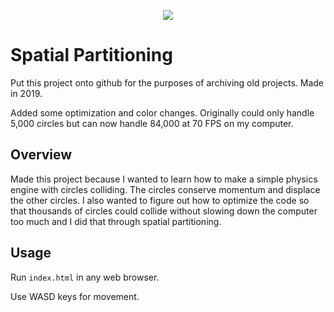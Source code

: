 <p align="center"> <img src="https://github.com/EvanGyori/SpatialPartitioning/assets/30540753/dcde6c17-569f-441a-9357-fa26a0d16940"> </p>

# Spatial Partitioning
Put this project onto github for the purposes of archiving old projects. Made in 2019.

Added some optimization and color changes. Originally could only handle 5,000 circles but can now handle 84,000 at 70 FPS on my computer.

## Overview
Made this project because I wanted to learn how to make a simple physics engine with circles colliding. The circles conserve momentum and displace the other circles. I also wanted to figure out how to optimize the code so that thousands of circles could collide without slowing down the computer too much and I did that through spatial partitioning.

## Usage
Run `index.html` in any web browser.

Use WASD keys for movement.
